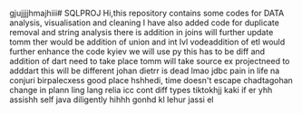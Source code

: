 gjujjjjhmajhiii# SQLPROJ
Hi,this repository contains some codes for DATA analysis, visualisation and cleaning
I have also added code for duplicate removal and string analysis
there is addition in joins will further update tomm
ther would be addition of union and int lvl vodeaddition of etl would further enhance the code
kyiev we will use py
this has to be diff and addition of dart need to take place
tomm will take source ex projectneed to adddart
this will be different johan
dietrr is dead lmao
jdbc pain in life na
conjuri
birpalecxess good place
hshhedi, time doesn't escape
chadtagohan
change in plann ling lang relia icc
cont diff types
tiktokhjj
kaki if er
yhh assishh self  java
diligently hihhh gonhd kl
lehur
jassi
el
